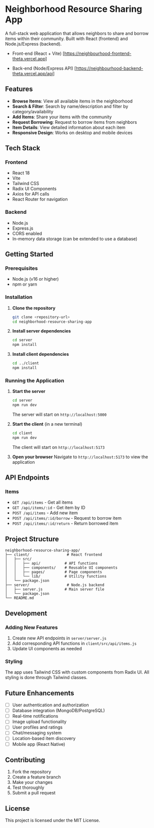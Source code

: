 # Neighborhood Resource Sharing App

A full-stack web application that allows neighbors to share and borrow items within their community. Built with React (frontend) and Node.js/Express (backend).

- Front-end (React + Vite)
[https://neighbourhood-frontend-theta.vercel.app]

- Back-end (Node/Express API)
[https://neighbourhood-backend-theta.vercel.app/api]


## Features

- **Browse Items**: View all available items in the neighborhood
- **Search & Filter**: Search by name/description and filter by category/availability
- **Add Items**: Share your items with the community
- **Request Borrowing**: Request to borrow items from neighbors
- **Item Details**: View detailed information about each item
- **Responsive Design**: Works on desktop and mobile devices

## Tech Stack

### Frontend
- React 18
- Vite
- Tailwind CSS
- Radix UI Components
- Axios for API calls
- React Router for navigation

### Backend
- Node.js
- Express.js
- CORS enabled
- In-memory data storage (can be extended to use a database)

## Getting Started

### Prerequisites
- Node.js (v16 or higher)
- npm or yarn

### Installation

1. **Clone the repository**
   ```bash
   git clone <repository-url>
   cd neighborhood-resource-sharing-app
   ```

2. **Install server dependencies**
   ```bash
   cd server
   npm install
   ```

3. **Install client dependencies**
   ```bash
   cd ../client
   npm install
   ```

### Running the Application

1. **Start the server**
   ```bash
   cd server
   npm run dev
   ```
   The server will start on `http://localhost:5000`

2. **Start the client** (in a new terminal)
   ```bash
   cd client
   npm run dev
   ```
   The client will start on `http://localhost:5173`

3. **Open your browser**
   Navigate to `http://localhost:5173` to view the application

## API Endpoints

### Items
- `GET /api/items` - Get all items
- `GET /api/items/:id` - Get item by ID
- `POST /api/items` - Add new item
- `POST /api/items/:id/borrow` - Request to borrow item
- `POST /api/items/:id/return` - Return borrowed item

## Project Structure

```
neighborhood-resource-sharing-app/
├── client/                 # React frontend
│   ├── src/
│   │   ├── api/           # API functions
│   │   ├── components/    # Reusable UI components
│   │   ├── pages/         # Page components
│   │   └── lib/           # Utility functions
│   └── package.json
├── server/                 # Node.js backend
│   ├── server.js          # Main server file
│   └── package.json
└── README.md
```

## Development

### Adding New Features
1. Create new API endpoints in `server/server.js`
2. Add corresponding API functions in `client/src/api/items.js`
3. Update UI components as needed

### Styling
The app uses Tailwind CSS with custom components from Radix UI. All styling is done through Tailwind classes.

## Future Enhancements

- [ ] User authentication and authorization
- [ ] Database integration (MongoDB/PostgreSQL)
- [ ] Real-time notifications
- [ ] Image upload functionality
- [ ] User profiles and ratings
- [ ] Chat/messaging system
- [ ] Location-based item discovery
- [ ] Mobile app (React Native)

## Contributing

1. Fork the repository
2. Create a feature branch
3. Make your changes
4. Test thoroughly
5. Submit a pull request

## License

This project is licensed under the MIT License. 